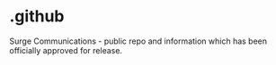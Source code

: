 # .github
Surge Communications - public repo and information which has been officially approved for release. 
